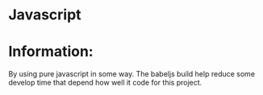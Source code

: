 # Javascript

# Information:
 By using pure javascript in some way. The babeljs build help reduce some develop time that depend how well it code for this project.